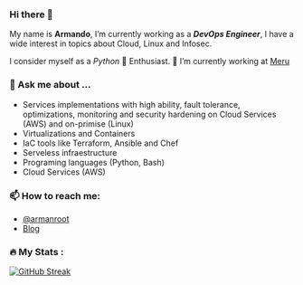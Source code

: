 ### Hi there 👋

My name is __Armando__, I’m currently working as a ___DevOps Engineer___, I have a wide interest in topics about Cloud, Linux  and Infosec. 

I consider myself as a _Python_ 🐍 Enthusiast. 🔭 I’m currently working at [Meru](https://meru.com.mx)

### 💬 Ask me about ...

- Services implementations with high ability, fault tolerance, optimizations, monitoring and security hardening on Cloud Services (AWS) and on-primise (Linux)
- Virtualizations and Containers
- IaC tools like Terraform, Ansible and Chef
- Serveless infraestructure
- Programing languages (Python, Bash)
- Cloud Services (AWS)

### 📫 How to reach me:

- [@armanroot](https://twitter.com/armanroot)
- [Blog](https://armanroot.com)

### :fire: My Stats :

[![GitHub Streak](http://github-readme-streak-stats.herokuapp.com?user=jahrmando&theme=onedark_duo&hide_border=true&date_format=j%20M%5B%20Y%5D)](https://git.io/streak-stats)

<!--
**jahrmando/jahrmando** is a ✨ _special_ ✨ repository because its `README.md` (this file) appears on your GitHub profile.

Here are some ideas to get you started:

- 🔭 I’m currently working on ...
- 🌱 I’m currently learning ...
- 👯 I’m looking to collaborate on ...
- 🤔 I’m looking for help with ...
- 💬 Ask me about ...
- 📫 How to reach me: ...
- 😄 Pronouns: ...
- ⚡ Fun fact: ...
-->
